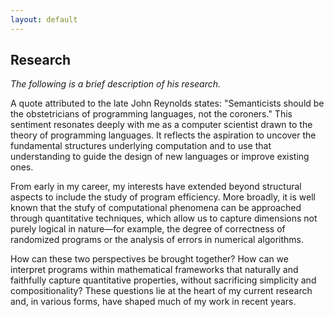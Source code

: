 ```yaml
---
layout: default
---
```

<h2 class="fat-bottom">Research</h2>

<p><em>The following is a brief description of his research.</em></p>

<p>A quote attributed to the late John Reynolds states: "Semanticists should be the obstetricians of programming languages, 
not the coroners." This sentiment resonates deeply with me as a computer scientist drawn to the theory of programming 
languages. It reflects the aspiration to uncover the fundamental structures underlying computation and to use that understanding 
to guide the design of new languages or improve existing ones.</p>

<p class="indentfirst">From early in my career, my interests have extended beyond structural aspects to include the study 
of program efficiency. More broadly, it is well known that the stufy of computational phenomena can be approached 
through quantitative techniques, which allow us to capture dimensions not purely logical in nature—for example, the 
degree of correctness of randomized programs or the analysis of errors in numerical algorithms.</p>

<p class="indentfirst">How can these two perspectives be brought together? How can we interpret programs within 
mathematical frameworks that naturally and faithfully capture quantitative properties, without sacrificing simplicity 
and compositionality? These questions lie at the heart of my current research and, in various forms, have shaped much of 
my work in recent years.</p>
<br>
<!--<blockquote><em>Ugo Dal Lago</em></blockquote>!-->
